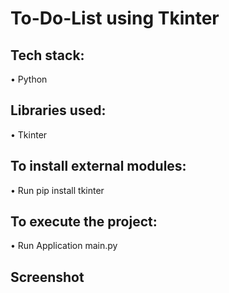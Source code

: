 # To-Do-List using Tkinter

## Tech stack:
• Python

## Libraries used:
• Tkinter

## To install external modules:
• Run pip install tkinter

## To execute the project:
• Run Application main.py

## Screenshot

